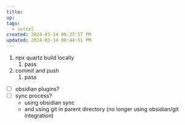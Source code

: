 ```yaml
---
title:
up: 
tags:
  - zettel
created: 2024-03-14 06:37:57 PM
updated: 2024-03-14 06:44:51 PM
---
```

1. npx quartz build locally 
	1. pass 
2. commit and push
	1. pass 

- [ ] obsidian plugins? 
- [ ] sync process? 
	- using obsidian sync 
	- and using git in parent directory (no longer using obsidian/git integration)